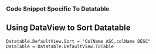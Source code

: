 ### Code Snippet Specific To Datatable

## Using DataView to Sort Datatable

``` Sort
Datatable.DefaultView.Sort = "ColName ASC,colName DESC"
DataTable = Datatable.DefaultView.ToTable
```
